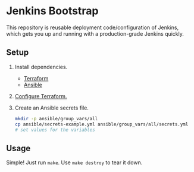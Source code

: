 # Jenkins Bootstrap

This repository is reusable deployment code/configuration of Jenkins, which gets you up and running with a production-grade Jenkins quickly.

## Setup

1. Install dependencies.
    * [Terraform](https://www.terraform.io/)
    * [Ansible](http://docs.ansible.com/ansible/intro_installation.html)
1. [Configure Terraform.](https://www.terraform.io/docs/providers/aws/#authentication)
1. Create an Ansible secrets file.

    ```sh
    mkdir -p ansible/group_vars/all
    cp ansible/secrets-example.yml ansible/group_vars/all/secrets.yml
    # set values for the variables
    ```

## Usage

Simple! Just run `make`. Use `make destroy` to tear it down.
